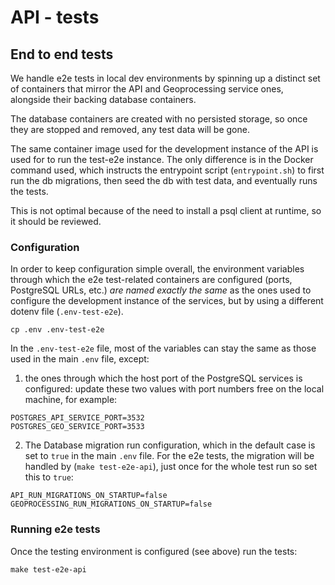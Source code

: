 # API - tests

## End to end tests

We handle e2e tests in local dev environments by spinning up a distinct set of
containers that mirror the API and Geoprocessing service ones, alongside their
backing database containers.

The database containers are created with no persisted storage, so once they
are stopped and removed, any test data will be gone.

The same container image used for the development instance of the API is used
for to run the test-e2e instance. The only difference is in the Docker command
used, which instructs the entrypoint script (`entrypoint.sh`) to first run the
db migrations, then seed the db with test data, and eventually runs the tests.

This is not optimal because of the need to install a psql client at runtime, so
it should be reviewed.

### Configuration

In order to keep configuration simple overall, the environment variables through
which the e2e test-related containers are configured (ports, PostgreSQL URLs,
etc.) *are named exactly the same* as the ones used to configure the development
instance of the services, but by using a different dotenv file
(`.env-test-e2e`).

```
cp .env .env-test-e2e
```

In the `.env-test-e2e` file, most of the variables can stay the same as those
used in the main `.env` file, except: 

1. the ones through which the host port of the PostgreSQL services is configured: update these two values with port numbers
   free on the local machine, for example:
```
POSTGRES_API_SERVICE_PORT=3532
POSTGRES_GEO_SERVICE_PORT=3533
```

2. The Database migration run configuration, which in the default case is set to
   `true` in the main `.env` file. For the e2e tests, the migration will be handled by (`make test-e2e-api`), 
    just once for the whole test run so set this to `true`:

```
API_RUN_MIGRATIONS_ON_STARTUP=false
GEOPROCESSING_RUN_MIGRATIONS_ON_STARTUP=false
```

### Running e2e tests

Once the testing environment is configured (see above) run the tests:

```
make test-e2e-api
```
